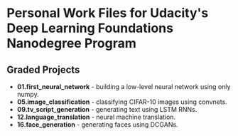 # Personal Work Files for Udacity's Deep Learning Foundations Nanodegree Program

## Graded Projects
+ **01.first_neural_network** - building a low-level neural network using only numpy.
+ **05.image_classification** - classifying CIFAR-10 images using convnets.
+ **09.tv_script_generation** - generating text using LSTM RNNs.
+ **12.language_translation** - neural machine translation.
+ **16.face_generation** - generating faces using DCGANs.


